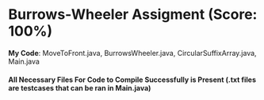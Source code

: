 # Burrows-Wheeler Assigment (Score: 100%)
**My Code**: MoveToFront.java, BurrowsWheeler.java, CircularSuffixArray.java, Main.java
#### All Necessary Files For Code to Compile Successfully is Present (.txt files are testcases that can be ran in Main.java)

